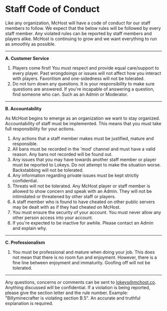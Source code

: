 # Staff Code of Conduct
Like any organization, McHost will have a code of conduct for our staff members to follow. We expect that the below rules will be followed by every staff member. Any violated rules can be reported by staff members and players alike. McHost is continuing to grow and we want everything to run as smoothly as possible.

***
**A. Customer Service**

1. Players come first! You must respect and provide equal care/support to every player. Past wrongdoings or issues will not affect how you interact with players. Favoritism and one-sidedness will not be tolerated.
2. Do not turn down any questions. It is your responsibility to make sure questions are answered. If you're incapable of answering a question, find someone who can. Such as an Admin or Moderator.

***
**B. Accountability**

As McHost begins to emerge as an organization we want to stay organized. Accountability of staff must be implemented. This means that you must take full responsibility for your actions.

1. Any actions that a staff member makes must be justified, mature and responsible.
2. All bans must be recorded in the 'mod' channel and must have a valid reason. Any bans not recorded will be found out.
3. Any issues that you may have towards another staff member or player must be reported to Lokeys. Do not attempt to make the situation worse. Backstabbing will not be tolerated. 
4. Any information regarding private issues must be kept strictly confidential. 
5. Threats will not be tolerated. Any McHost player or staff member is allowed to show concern and speak with an Admin. They will not be intimidated or threatened by other staff or players. 
6. A staff member who is found to have cheated on other public servers may be dealt with as if they had cheated on McHost.
7. You must ensure the security of your account. You must never allow any other person access into your account. 
8. If you're expected to be inactive for awhile. Please contact an Admin and explain why.

***
**C. Professionalism**

1. You must be professional and mature when doing your job. This does not mean that there is no room fun and enjoyment. However, there is a fine line between enjoyment and immaturity. Goofing off will not be tolerated. 

***
Any questions, concerns or comments can be sent to lokeys@mchost.co. Anything discussed will be confidential.
If a violation is being reported, please give the section letter and the rule number.
Example: "Billyminecrafter is violating section B.5". An accurate and truthful explanation is required.


